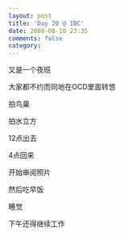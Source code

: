 ```yaml
---
layout: post
title: 'Day 20 @ IBC'
date: 2008-08-10 23:35
comments: false
category: 
---
```

    

又是一个夜班

大家都不约而同地在OCD里面转悠

拍鸟巢

拍水立方

12点出去

4点回来

开始审阅照片

然后吃早饭

睡觉

下午还得继续工作
